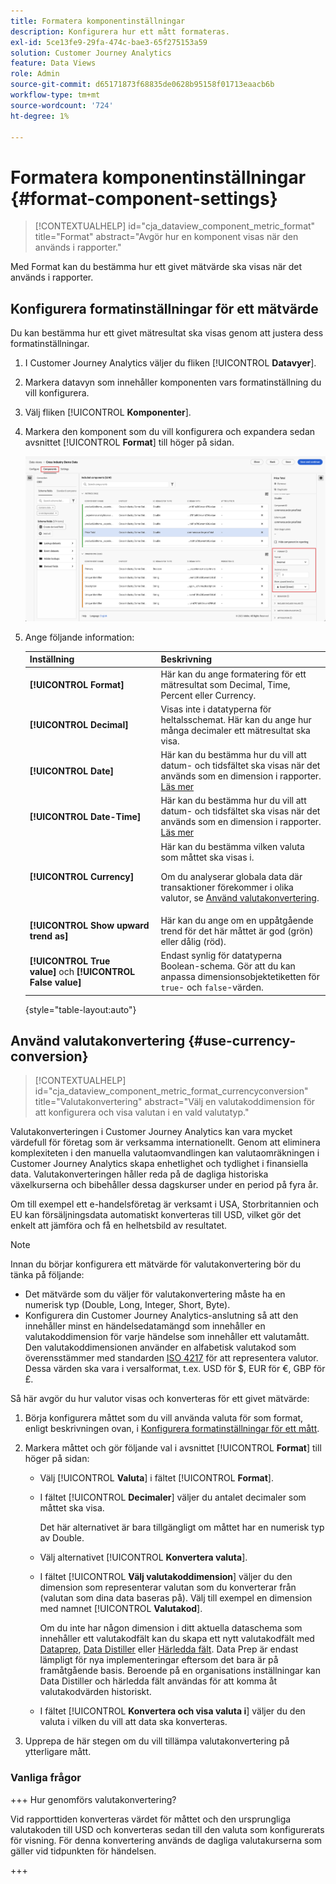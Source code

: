 ```yaml
---
title: Formatera komponentinställningar
description: Konfigurera hur ett mått formateras.
exl-id: 5ce13fe9-29fa-474c-bae3-65f275153a59
solution: Customer Journey Analytics
feature: Data Views
role: Admin
source-git-commit: d65171873f68835de0628b95158f01713eaacb6b
workflow-type: tm+mt
source-wordcount: '724'
ht-degree: 1%

---
```


# Formatera komponentinställningar {#format-component-settings}

<!-- markdownlint-disable MD034 -->

>[!CONTEXTUALHELP]
>id="cja_dataview_component_metric_format"
>title="Format"
>abstract="Avgör hur en komponent visas när den används i rapporter."

<!-- markdownlint-enable MD034 -->


Med Format kan du bestämma hur ett givet mätvärde ska visas när det används i rapporter.

## Konfigurera formatinställningar för ett mätvärde

Du kan bestämma hur ett givet mätresultat ska visas genom att justera dess formatinställningar.

1. I Customer Journey Analytics väljer du fliken [!UICONTROL **Datavyer**].

1. Markera datavyn som innehåller komponenten vars formatinställning du vill konfigurera.

1. Välj fliken [!UICONTROL **Komponenter**].

1. Markera den komponent som du vill konfigurera och expandera sedan avsnittet [!UICONTROL **Format**] till höger på sidan.

   ![Formatinställningar](../assets/format-settings.png)

1. Ange följande information:

   | Inställning | Beskrivning |
   | --- | --- |
   | **[!UICONTROL Format]** | Här kan du ange formatering för ett mätresultat som Decimal, Time, Percent eller Currency. |
   | **[!UICONTROL Decimal]** | Visas inte i datatyperna för heltalsschemat. Här kan du ange hur många decimaler ett mätresultat ska visa. |
   | **[!UICONTROL Date]** | Här kan du bestämma hur du vill att datum- och tidsfältet ska visas när det används som en dimension i rapporter. [Läs mer](../../use-cases/data-views/data-views-usecases.md#date-and-date-time-use-cases) |
   | **[!UICONTROL Date-Time]** | Här kan du bestämma hur du vill att datum- och tidsfältet ska visas när det används som en dimension i rapporter. [Läs mer](../../use-cases/data-views/data-views-usecases.md#date-and-date-time-use-cases) |
   | **[!UICONTROL Currency]** | Här kan du bestämma vilken valuta som måttet ska visas i. <p>Om du analyserar globala data där transaktioner förekommer i olika valutor, se [Använd valutakonvertering](#use-currency-conversion).</p> |
   | **[!UICONTROL Show upward trend as]** | Här kan du ange om en uppåtgående trend för det här måttet är god (grön) eller dålig (röd). |
   | **[!UICONTROL True value]** och **[!UICONTROL False value]** | Endast synlig för datatyperna Boolean-schema. Gör att du kan anpassa dimensionsobjektetiketten för `true`- och `false`-värden. |

   {style="table-layout:auto"}

## Använd valutakonvertering {#use-currency-conversion}

<!-- markdownlint-disable MD034 -->

>[!CONTEXTUALHELP]
>id="cja_dataview_component_metric_format_currencyconversion"
>title="Valutakonvertering"
>abstract="Välj en valutakoddimension för att konfigurera och visa valutan i en vald valutatyp."

<!-- markdownlint-enable MD034 -->

Valutakonverteringen i Customer Journey Analytics kan vara mycket värdefull för företag som är verksamma internationellt. Genom att eliminera komplexiteten i den manuella valutaomvandlingen kan valutaomräkningen i Customer Journey Analytics skapa enhetlighet och tydlighet i finansiella data. Valutakonverteringen håller reda på de dagliga historiska växelkurserna och bibehåller dessa dagskurser under en period på fyra år.

Om till exempel ett e-handelsföretag är verksamt i USA, Storbritannien och EU kan försäljningsdata automatiskt konverteras till USD, vilket gör det enkelt att jämföra och få en helhetsbild av resultatet.

>[!NOTE]
>
>Innan du börjar konfigurera ett mätvärde för valutakonvertering bör du tänka på följande:
>
>* Det mätvärde som du väljer för valutakonvertering måste ha en numerisk typ (Double, Long, Integer, Short, Byte).
>* Konfigurera din Customer Journey Analytics-anslutning så att den innehåller minst en händelsedatamängd som innehåller en valutakoddimension för varje händelse som innehåller ett valutamått. Den valutakoddimensionen använder en alfabetisk valutakod som överensstämmer med standarden [ISO 4217](https://www.iso.org/iso-4217-currency-codes.html) för att representera valutor. Dessa värden ska vara i versalformat, t.ex. USD för $, EUR för €, GBP för £.

Så här avgör du hur valutor visas och konverteras för ett givet mätvärde:

1. Börja konfigurera måttet som du vill använda valuta för som format, enligt beskrivningen ovan, i [Konfigurera formatinställningar för ett mått](#configure-format-settings-for-a-metric).

1. Markera måttet och gör följande val i avsnittet [!UICONTROL **Format**] till höger på sidan:

   * Välj [!UICONTROL **Valuta**] i fältet [!UICONTROL **Format**].

   * I fältet [!UICONTROL **Decimaler**] väljer du antalet decimaler som måttet ska visa.

     Det här alternativet är bara tillgängligt om måttet har en numerisk typ av Double.

   * Välj alternativet [!UICONTROL **Konvertera valuta**].

   * I fältet [!UICONTROL **Välj valutakoddimension**] väljer du den dimension som representerar valutan som du konverterar från (valutan som dina data baseras på). Välj till exempel en dimension med namnet [!UICONTROL **Valutakod**].

     Om du inte har någon dimension i ditt aktuella dataschema som innehåller ett valutakodfält kan du skapa ett nytt valutakodfält med [Dataprep](https://experienceleague.adobe.com/docs/experience-platform/data-prep/home.html), [Data Distiller](https://experienceleague.adobe.com/docs/experience-platform/query/data-distiller/overview.html) eller [Härledda fält](/help/data-views/derived-fields/derived-fields.md). Data Prep är endast lämpligt för nya implementeringar eftersom det bara är på framåtgående basis. Beroende på en organisations inställningar kan Data Distiller och härledda fält användas för att komma åt valutakodvärden historiskt.

   * I fältet [!UICONTROL **Konvertera och visa valuta i**] väljer du den valuta i vilken du vill att data ska konverteras.

1. Upprepa de här stegen om du vill tillämpa valutakonvertering på ytterligare mått.



### Vanliga frågor

+++ Hur genomförs valutakonvertering?

Vid rapporttiden konverteras värdet för måttet och den ursprungliga valutakoden till USD och konverteras sedan till den valuta som konfigurerats för visning. För denna konvertering används de dagliga valutakurserna som gäller vid tidpunkten för händelsen.

+++

